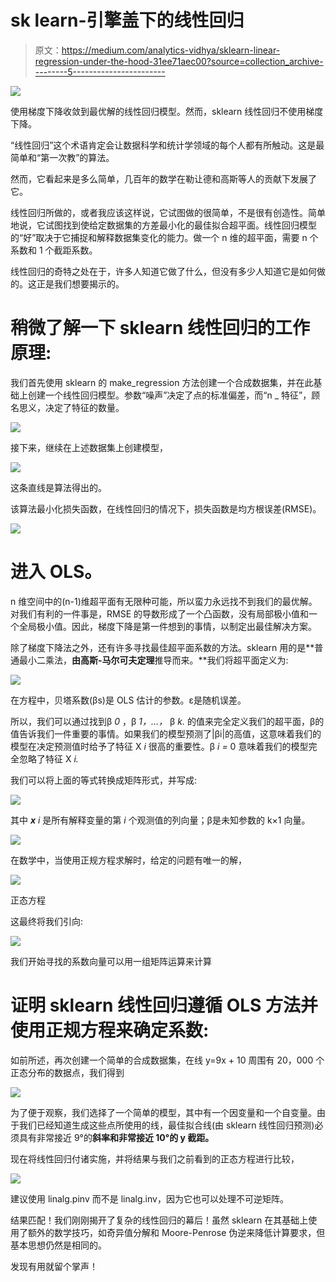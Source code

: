 # sk learn-引擎盖下的线性回归

> 原文：<https://medium.com/analytics-vidhya/sklearn-linear-regression-under-the-hood-31ee71aec00?source=collection_archive---------5----------------------->

![](img/476d6be68fef7681f1d35e832c47a873.png)

使用梯度下降收敛到最优解的线性回归模型。然而，sklearn 线性回归不使用梯度下降。

“线性回归”这个术语肯定会让数据科学和统计学领域的每个人都有所触动。这是最简单和“第一次教”的算法。

然而，它看起来是多么简单，几百年的数学在勒让德和高斯等人的贡献下发展了它。

线性回归所做的，或者我应该这样说，它试图做的很简单，不是很有创造性。简单地说，它试图找到使给定数据集的方差最小化的最佳拟合超平面。线性回归模型的“好”取决于它捕捉和解释数据集变化的能力。做一个 n 维的超平面，需要 n 个系数和 1 个截距系数。

线性回归的奇特之处在于，许多人知道它做了什么，但没有多少人知道它是如何做的。这正是我们想要揭示的。

# 稍微了解一下 sklearn 线性回归的工作原理:

我们首先使用 sklearn 的 make_regression 方法创建一个合成数据集，并在此基础上创建一个线性回归模型。参数“噪声”决定了点的标准偏差，而“n _ 特征”，顾名思义，决定了特征的数量。

![](img/7f90cf2a9791f523100cd6ebee898155.png)

接下来，继续在上述数据集上创建模型，

![](img/af2c21dd000a18fff1d5d7ee278644ed.png)

这条直线是算法得出的。

该算法最小化损失函数，在线性回归的情况下，损失函数是均方根误差(RMSE)。

![](img/fe0d90e6da0357b15fe6d9d2616141e5.png)

# 进入 OLS。

n 维空间中的(n-1)维超平面有无限种可能，所以蛮力永远找不到我们的最优解。对我们有利的一件事是，RMSE 的导数形成了一个凸函数，没有局部极小值和一个全局极小值。因此，梯度下降是第一件想到的事情，以制定出最佳解决方案。

除了梯度下降法之外，还有许多寻找最佳超平面系数的方法。sklearn 用的是**普通最小二乘法，**由高斯-马尔可夫定理**推导而来。**我们将超平面定义为:

![](img/707a4049de66a3d8910fddae7ff53760.png)

在方程中，贝塔系数(βs)是 OLS 估计的参数。ε是随机误差。

所以，我们可以通过找到β *0* ，β *1，…，* β *k.* 的值来完全定义我们的超平面，β的值告诉我们一件重要的事情。如果我们的模型预测了|βi|的高值，这意味着我们的模型在决定预测值时给予了特征 X *i* 很高的重要性。β *i =* 0 意味着我们的模型完全忽略了特征 X *i.*

我们可以将上面的等式转换成矩阵形式，并写成:

![](img/683b3f29a5dbdd07866847d514f4518b.png)

其中 ***x*** *i* 是所有解释变量的第 *i* 个观测值的列向量；β是未知参数的 k×1 向量。

![](img/675f9821233da0f50e9a80b97a42ba95.png)

在数学中，当使用正规方程求解时，给定的问题有唯一的解，

![](img/8bc1a76cb624bc93b77f94eb352041fd.png)

正态方程

这最终将我们引向:

![](img/99b96bce342bf2c359657940c58dcf86.png)

我们开始寻找的系数向量可以用一组矩阵运算来计算

# 证明 sklearn 线性回归遵循 OLS 方法并使用正规方程来确定系数:

如前所述，再次创建一个简单的合成数据集，在线 y=9x + 10 周围有 20，000 个正态分布的数据点，我们得到

![](img/79491d0c8c2e4e57a0259f5667d2d63b.png)

为了便于观察，我们选择了一个简单的模型，其中有一个因变量和一个自变量。由于我们已经知道生成这些点所使用的线，最佳拟合线(由 sklearn 线性回归预测)必须具有非常接近 9°的**斜率和非常接近 10°的 y 截距。**

现在将线性回归付诸实施，并将结果与我们之前看到的正态方程进行比较，

![](img/b1959fcb7d28ff07772ea87441afd2f9.png)

建议使用 linalg.pinv 而不是 linalg.inv，因为它也可以处理不可逆矩阵。

结果匹配！我们刚刚揭开了复杂的线性回归的幕后！虽然 sklearn 在其基础上使用了额外的数学技巧，如奇异值分解和 Moore-Penrose 伪逆来降低计算要求，但基本思想仍然是相同的。

发现有用就留个掌声！